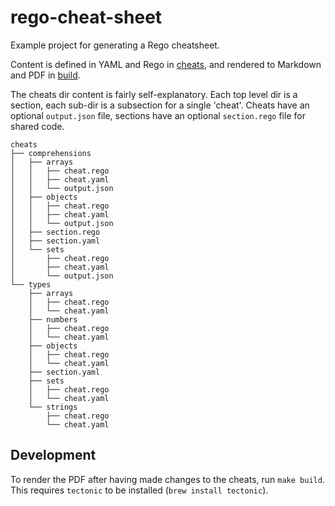# rego-cheat-sheet

Example project for generating a Rego cheatsheet.

Content is defined in YAML and Rego in [cheats](./cheats), and rendered to Markdown and PDF in [build](./build).

The cheats dir content is fairly self-explanatory. Each top level dir is a section, each sub-dir is a subsection for
a single 'cheat'. Cheats have an optional `output.json` file, sections have an optional `section.rego` file for
shared code.

```azure
cheats
├── comprehensions
│   ├── arrays
│   │   ├── cheat.rego
│   │   ├── cheat.yaml
│   │   └── output.json
│   ├── objects
│   │   ├── cheat.rego
│   │   ├── cheat.yaml
│   │   └── output.json
│   ├── section.rego
│   ├── section.yaml
│   └── sets
│       ├── cheat.rego
│       ├── cheat.yaml
│       └── output.json
└── types
    ├── arrays
    │   ├── cheat.rego
    │   └── cheat.yaml
    ├── numbers
    │   ├── cheat.rego
    │   └── cheat.yaml
    ├── objects
    │   ├── cheat.rego
    │   └── cheat.yaml
    ├── section.yaml
    ├── sets
    │   ├── cheat.rego
    │   └── cheat.yaml
    └── strings
        ├── cheat.rego
        └── cheat.yaml
```

## Development

To render the PDF after having made changes to the cheats, run `make build`.
This requires `tectonic` to be installed (`brew install tectonic`).